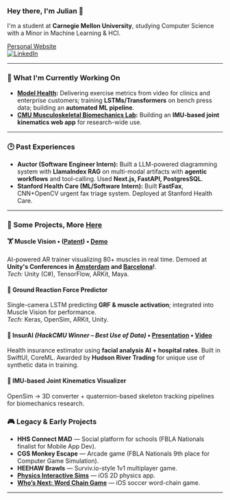 ### Hey there, I'm Julian 👋

I'm a student at **Carnegie Mellon University**, studying Computer Science with a Minor in Machine Learning & HCI.  

[Personal Website](https://www.juliannth.com)  
[![LinkedIn](https://img.shields.io/badge/LinkedIn-0077B5?style=flat&logo=linkedin&logoColor=white)](https://www.linkedin.com/in/JulianNTH/)

---

### 🚀 What I'm Currently Working On

* **[Model Health](https://www.modelhealth.io/):** Delivering exercise metrics from video for clinics and enterprise customers; training **LSTMs/Transformers** on bench press data; building an **automated ML pipeline**.  
* **[CMU Musculoskeletal Biomechanics Lab](https://www.meche.engineering.cmu.edu/faculty/halilaj-musculoskeletal-biomechanics-lab.html):** Building an **IMU-based joint kinematics web app** for research-wide use.

---

### 🕑 Past Experiences
* **Auctor (Software Engineer Intern):** Built a LLM-powered diagramming system with **LlamaIndex RAG** on multi-modal artifacts with **agentic workflows** and tool-calling. Used **Next.js, FastAPI, PostgresSQL**. 
* **Stanford Health Care (ML/Software Intern):** Built **FastFax**, CNN+OpenCV urgent fax triage system. Deployed at Stanford Health Care. 

---

### 🔧 Some Projects, More [Here](https://www.juliannth.com/#projects)

#### 🏋️ Muscle Vision • ([Patent](https://patentcenter.uspto.gov/applications/18388931)) • [Demo](https://www.youtube.com/watch?si=SeSNCDidjBbocxI-&t=1670&v=VSEk5gc-q_g&feature=youtu.be) 
AI-powered AR trainer visualizing 80+ muscles in real time. Demoed at **Unity's Conferences in [Amsterdam](https://www.youtube.com/watch?v=8ZIdejTiXAE&t=2894s) and [Barcelona](https://www.youtube.com/watch?v=okSYmGrPBDE&t=28s)!**.  
*Tech:* Unity (C#), TensorFlow, ARKit, Maya.  

#### 🧠 Ground Reaction Force Predictor  
Single-camera LSTM predicting **GRF & muscle activation**; integrated into Muscle Vision for performance.  
*Tech:* Keras, OpenSim, ARKit, Unity.  

#### 📱 InsurAI *(HackCMU Winner – Best Use of Data)* • [Presentation](https://www.juliannth.com/images/InsuraiPresentation.pdf) • [Video](https://www.youtube.com/watch?v=o7VXdeS2tf4)
Health insurance estimator using **facial analysis AI + hospital rates**. Built in SwiftUI, CoreML. Awarded by **Hudson River Trading** for unique use of synthetic data in training.  

#### 🔬 IMU-based Joint Kinematics Visualizer
OpenSim → 3D converter + quaternion-based skeleton tracking pipelines for biomechanics research.  

### 🎮 Legacy & Early Projects  
- **HHS Connect MAD** — Social platform for schools (FBLA Nationals finalist for Mobile App Dev).  
- **CGS Monkey Escape** — Arcade game (FBLA Nationals 9th place for Computer Game Simulation).  
- **HEEHAW Brawls** — Surviv.io-style 1v1 multiplayer game.  
- [**Physics Interactive Sims**](https://julianngthowhing.wixsite.com/juliannth/about-1) — iOS 2D physics app.  
- [**Who’s Next: Word Chain Game**](https://julianngthowhing.wixsite.com/juliannth) — iOS soccer word-chain game.  

---

